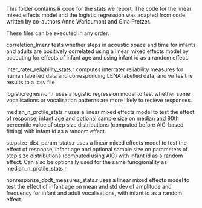 This folder contains R code for the stats we report. The code for the linear mixed effects model and the logistic regression 
was adapted from code written by co-authors Anne Warlaumont and Gina Pretzer. 

These files can be executed in any order.

correletion_lmer.r tests whether steps in acoustic space and time for infants and adults are positively correlated using a linear mixed effects model by accouting for effects of infant age and using infant id as a random effect.

inter_rater_reliability_stats.r computes interrater reliability measures for human labelled data and corresponding LENA labelled data, and writes the results to a .csv file

logisticregression.r uses a logistic regression model to test whether some vocalisations or vocalisation patterns are more likely to recieve responses.

median_n_prctile_stats.r uses a linear mixed effects model to test the effect of response, infant age and optional sample size on median and 90th percentile value of step size distributions (computed before AIC-based fitting) with infant id as a random effect.

stepsize_dist_param_stats.r uses a linear mixed effects model to test the effect of response, infant age and optional sample size on parameters of step size distributions (computed using AIC) with infant id as a random effect. Can also be optionally used for the same funcgionality as median_n_prctile_stats.r

nonresponse_dpdt_measures_stats.r uses a linear mixed effects model to test the effect of infant age on mean and std dev of amplitude and frequency for infant and adult vocalisations, with infant id as a random effect.
